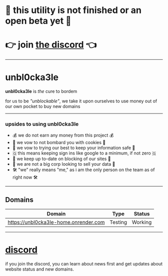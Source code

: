 # 🚨 this utility is not finished or an open beta yet 🚨
# 👉 join [the discord](https://discord.gg/72nbb86fXB) 👈
---
# unbl0cka3le 

**unbl0cka3le** is *the* cure to bordem

for us to be *"unblockable"*, we take it upon ourselves to use money out of our own pocket to buy new domains 

---
### upsides to using unbl0cka3le
- 💰 we do not earn any money from this project 💰
- 🍪 we vow to not bombard you with cookies 🍪
- 🔑 we vow to trying our best to keep your information safe 🔑
- 🇬 this means keeping sign ins like google to a minimum, if not zero 🇬
- 🚨 we keep up to-date on blocking of our sites 🚨
- 🏢 we are not a big corp looking to sell your data 🏢
- 🛠️ "we" really means "me," as i am the only person on the team as of right now 🛠️


---

## Domains

| Domain|Type|Status|
|-|-|-|
|https://unbl0cka3le-home.onrender.com|Testing|Working|

---
# [discord](https://discord.gg/72nbb86fXB)
if you join the discord, you can learn about news first and get updates about website status and new domains.